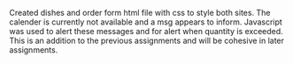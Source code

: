 Created dishes and order form html file with css to style both sites. The calender is currently not available and a msg appears to inform. 
Javascript was used to alert these messages and for alert when quantity is exceeded.
This is an addition to the previous assignments and will be cohesive in later assignments.
